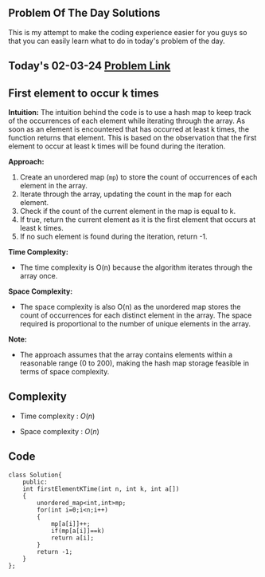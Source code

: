 ## Problem Of The Day Solutions

This is my attempt to make the coding experience easier for you guys so that you can easily learn what to do in today's problem of the day.

## Today's 02-03-24 [Problem Link](https://www.geeksforgeeks.org/problems/first-element-to-occur-k-times5150/1)
## First element to occur k times

**Intuition:**
The intuition behind the code is to use a hash map to keep track of the occurrences of each element while iterating through the array. As soon as an element is encountered that has occurred at least k times, the function returns that element. This is based on the observation that the first element to occur at least k times will be found during the iteration.

**Approach:**
1. Create an unordered map (`mp`) to store the count of occurrences of each element in the array.
2. Iterate through the array, updating the count in the map for each element.
3. Check if the count of the current element in the map is equal to k.
4. If true, return the current element as it is the first element that occurs at least k times.
5. If no such element is found during the iteration, return -1.

**Time Complexity:**
- The time complexity is O(n) because the algorithm iterates through the array once.

**Space Complexity:**
- The space complexity is also O(n) as the unordered map stores the count of occurrences for each distinct element in the array. The space required is proportional to the number of unique elements in the array.

**Note:**
- The approach assumes that the array contains elements within a reasonable range (0 to 200), making the hash map storage feasible in terms of space complexity.


## Complexity
- Time complexity : $O(n)$
<!-- Add your time complexity here, e.g. $$O())$$ -->

- Space complexity : $O(n)$
<!-- Add your space complexity here, e.g. $$O(n)$$ -->

## Code

```
class Solution{
    public:
    int firstElementKTime(int n, int k, int a[])
    {
        unordered_map<int,int>mp;
        for(int i=0;i<n;i++)
        {
            mp[a[i]]++;
            if(mp[a[i]]==k)
            return a[i];
        }
        return -1;
    }
};

```
